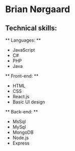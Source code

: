 # Brian Nørgaard


## Technical skills:

** Languages: **

* JavaScript
* C#
* PHP
* Java


** Front-end: **

* HTML
* CSS
* React.js
* Basic UI design


** Back-end: **

* MsSql
* MySql
* MongoDB
* Node.js
* Express
